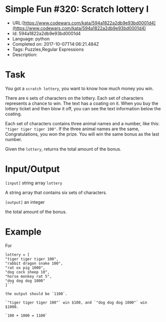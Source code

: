 # Simple Fun #320: Scratch lottery I

 - URL:[https://www.codewars.com/kata/594a1822a2db9e93bd0001d4](https://www.codewars.com/kata/594a1822a2db9e93bd0001d4)
 - Id: 594a1822a2db9e93bd0001d4
 - Language: python
 - Completed on: 2017-10-07T14:06:21.484Z
 - Tags: Puzzles,Regular Expressions
 - Description:
# Task

You got a `scratch lottery`, you want to know how much money you win.

There are `6` sets of characters on the lottery. Each set of characters represents a chance to win. The text has a coating on it. When you buy the lottery ticket and then blow it off, you can see the text information below the coating.

Each set of characters contains three animal names and a number, like this: `"tiger tiger tiger 100"`. If the three animal names are the same, Congratulations, you won the prize. You will win the same bonus as the last number.

Given the `lottery`, returns the total amount of the bonus.

# Input/Output


`[input]` string array `lottery`

A string array that contains six sets of characters.

`[output]` an integer

the total amount of the bonus.

# Example

For 
```
lottery = [
"tiger tiger tiger 100",
"rabbit dragon snake 100",
"rat ox pig 1000",
"dog cock sheep 10",
"horse monkey rat 5",
"dog dog dog 1000"
]```

the output should be `1100`.

`"tiger tiger tiger 100"` win $100, and `"dog dog dog 1000"` win $1000. 

`100 + 1000 = 1100`

